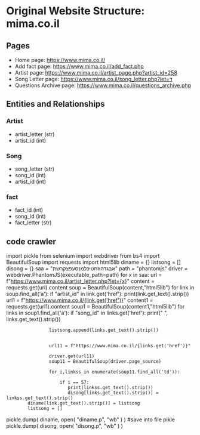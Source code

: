 # Original Website Structure: mima.co.il

## Pages
* Home page: https://www.mima.co.il/
* Add fact page: https://www.mima.co.il/add_fact.php
* Artist page: https://www.mima.co.il/artist_page.php?artist_id=258
* Song Letter page: https://www.mima.co.il/song_letter.php?let=ד
* Questions Archive page: https://www.mima.co.il/questions_archive.php

## Entities and Relationships

### Artist
* artist_letter (str)
* artist_id (int)


### Song
* song_letter (str)
* song_id (int)
* artist_id (int)

### fact
* fact_id (int)
* song_id (int)
* fact_letter (str)

## code crawler 

import pickle
from selenium import webdriver
from bs4 import BeautifulSoup
import requests
import html5lib
diname = {}
listsong = []
disong = {}
saa = "אבגדהוזחטיכלמנסעפצקרשת"
path = "phantomjs"
driver = webdriver.PhantomJS(executable_path=path)
for x in saa:
    url = f"https://www.mima.co.il/artist_letter.php?let={x}"
    content = requests.get(url).content
    soup = BeautifulSoup(content,"html5lib")
    for link in soup.find_all('a'):
        if "artist_id" in link.get('href'):
            print(link.get_text().strip())
            url1 = f"https://www.mima.co.il/{link.get('href')}"
            content1 = requests.get(url1).content
            soup1 = BeautifulSoup(content1,"html5lib")
            for links in soup1.find_all('a'):
                if "song_id" in links.get('href'):
                    print("          ", links.get_text().strip())



                    listsong.append(links.get_text().strip())


                    url11 = f"https://www.mima.co.il/{links.get('href')}"

                    driver.get(url11)
                    soup11 = BeautifulSoup(driver.page_source)

                    for i,linkss in enumerate(soup11.find_all('td')):

                        if i == 57:
                           print(linkss.get_text().strip())
                           disong[links.get_text().strip()] = linkss.get_text().strip()
            diname[link.get_text().strip()] = listsong
            listsong = []


pickle.dump( diname, open( "diname.p", "wb" ) ) #save into file pikle
pickle.dump( disong, open( "disong.p", "wb" ) )






